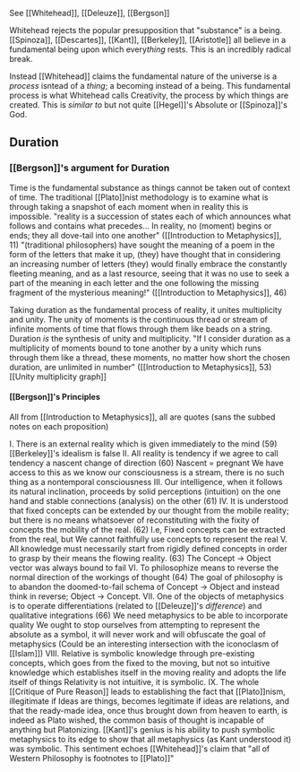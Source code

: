 See [[Whitehead]], [[Deleuze]], [[Bergson]]

Whitehead rejects the popular presupposition that "substance" is a being. [[Spinoza]], [[Descartes]], [[Kant]], [[Berkeley]], [[Aristotle]] all believe in a fundamental being upon which every*thing* rests. This is an incredibly radical break. 

Instead [[Whitehead]] claims the fundamental nature of the universe is a *process* isntead of a *thing*; a becoming instead of a being. This fundamental process is what Whitehead calls Creativity, the process by which things are created. This is *similar to* but not quite [[Hegel]]'s Absolute or [[Spinoza]]'s God. 


## Duration 
### [[Bergson]]'s argument for Duration
Time is the fundamental substance as things cannot be taken out of context of time. The traditional [[Plato]]nist methodology is to examine what is through taking a snapshot of each moment when in reality this is impossible.
	"reality is a succession of states each of which announces what follows and contains what precedes... In reality, no (moment) begins or ends; they all dove-tail into one another" 
	([[Introduction to Metaphysics]], 11)
	"(traditional philosophers) have sought the meaning of a poem in the form of the letters that make it up, (they) have thought that in considering an increasing number of letters (they) would finally embrace the constantly fleeting meaning, and as a last resource, seeing that it was no use to seek a part of the meaning in each letter and the one following the missing fragment of the mysterious meaning!" ([[Introduction to Metaphysics]], 46)

Taking duration as the fundamental process of reality, it unites multiplicity and unity. The unity of moments is the continuous thread  or stream of infinite moments of time that flows through them like beads on a string. Duration *is* the synthesis of unity and multiplicity.
	"If I consider duration as a multiplicity of moments bound to tone another by a unity which runs through them like a thread, these moments, no matter how short the chosen duration, are unlimited in number" ([[Introduction to Metaphysics]], 53)
	[[Unity  multiplicity graph]]

#### [[Bergson]]'s Principles
All from [[Introduction to Metaphysics]], all are quotes (sans the subbed notes on each proposition)

I. There is an external reality which is given immediately to the mind (59)
	[[Berkeley]]'s idealism is false
II. All reality is tendency if we agree to call tendency a nascent change of direction (60)
	Nascent = pregnant
	We have access to this as we know our consciousness is a stream, there is no such thing as a nontemporal consciousness
III. Our intelligence, when it follows its natural inclination, proceeds by solid perceptions (intuition) on the one hand and stable connections (analysis) on the other (61)
IV. It is understood that fixed concepts can be extended by our thought from the mobile reality; but there is no means whatsoever of reconstituting with the fixity of concepts the mobility of the real. (62)
	I.e, Fixed concepts can be extracted from the real, but We cannot faithfully use concepts to represent the real
V. All knowledge must necessarily start from rigidly defined concepts in order to grasp by their means the flowing reality. (63)
	The Concept -> Object vector was always bound to fail
VI. To philosophize means to reverse the normal direction of the workings of thought (64)
	The goal of philosophy is to abandon the doomed-to-fail schema of Concept -> Object and instead think in reverse; Object -> Concept. 
VII. One of the objects of metaphysics is to operate differentiations (related to [[Deleuze]]'s *difference*) and qualitative integrations (66)
	We need metaphysics to be able to incorporate quality
	We ought to stop ourselves from attempting to represent the absolute as a symbol, it will never work and will obfuscate the goal of metaphysics 
		(Could be an interesting intersection with the iconoclasm of [[Islam]])
VIII. Relative is symbolic knowledge through pre-existing concepts, which goes from the fixed to the moving, but not so intuitive knowledge which establishes itself in the moving reality and adopts the life itself of things
	Relativity is not intuitive, it is symbolic.
IX. The whole [[Critique of Pure Reason]] leads to establishing the fact that [[Plato]]nism, illegitimate if Ideas are things, becomes legitimate  if ideas are relations, and that the ready-made idea, once thus brought down from heaven to earth, is indeed as Plato wished, the common basis of thought is incapable of anything but Platonizing.
	[[Kant]]'s genius is his ability to push symbolic  metaphysics to its edge to show that all metaphysics (as Kant understood it) was symbolic.
	This sentiment echoes [[Whitehead]]'s claim that "all of Western Philosophy is footnotes to [[Plato]]"
